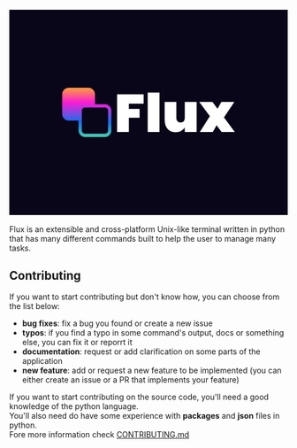 ![logo](./img/logo.svg)

Flux is an extensible and cross-platform Unix-like terminal written in python that has many different commands built to help the user to manage many tasks.

## Contributing

If you want to start contributing but don't know how, you can choose from the list below:

- **bug fixes**: fix a bug you found or create a new issue
- **typos**: if you find a typo in some command's output, docs or something else, you can fix it or reporrt it
- **documentation**: request or add clarification on some parts of the application
- **new feature**: add or request a new feature to be implemented (you can either create an issue or a PR that implements your feature)

If you want to start contributing on the source code, you'll need a good knowledge of the python language.  
You'll also need do have some experience with **packages** and **json** files in python.  
Fore more information check [CONTRIBUTING.md](CONTRIBUTING.md)
